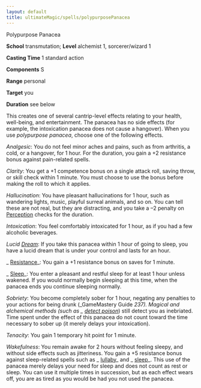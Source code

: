```yaml
---
layout: default
title: ultimateMagic/spells/polypurposePanacea
---
```

Polypurpose Panacea

**School** transmutation; **Level** alchemist 1, sorcerer/wizard 1

**Casting Time** 1 standard action

**Components** S

**Range** personal

**Target** you

**Duration** see below

This creates one of several cantrip-level effects relating to your health, well-being, and entertainment. The panacea has no side effects (for example, the intoxication panacea does not cause a hangover). When you use _polypurpose panacea_, choose one of the following effects.

_Analgesic_: You do not feel minor aches and pains, such as from arthritis, a cold, or a hangover, for 1 hour. For the duration, you gain a +2 resistance bonus against pain-related spells.

_Clarity_: You get a +1 competence bonus on a single attack roll, saving throw, or skill check within 1 minute. You must choose to use the bonus before making the roll to which it applies.

_Hallucination_: You have pleasant hallucinations for 1 hour, such as wandering lights, music, playful surreal animals, and so on. You can tell these are not real, but they are distracting, and you take a –2 penalty on [Perception](skills/perception#_perception) checks for the duration.

_Intoxication_: You feel comfortably intoxicated for 1 hour, as if you had a few alcoholic beverages.

_Lucid [Dream](spells/dream#_dream)_: If you take this panacea within 1 hour of going to sleep, you have a lucid dream that is under your control and lasts for an hour.

_ [Resistance](spells/resistance#_resistance)_: You gain a +1 resistance bonus on saves for 1 minute.

_ [Sleep](spells/sleep#_sleep)_: You enter a pleasant and restful sleep for at least 1 hour unless wakened. If you would normally begin sleeping at this time, when the panacea ends you continue sleeping normally.

_Sobriety_: You become completely sober for 1 hour, negating any penalties to your actions for being drunk (_GameMastery Guide _237). Magical and alchemical methods (such as _ [detect poison](spells/detectPoison#_detect-poison)_) still detect you as inebriated. Time spent under the effect of this panacea do not count toward the time necessary to sober up (it merely delays your intoxication).

_Tenacity_: You gain 1 temporary hit point for 1 minute.

_Wakefulness_: You remain awake for 2 hours without feeling sleepy, and without side effects such as jitteriness. You gain a +5 resistance bonus against sleep-related spells such as _ [lullaby](spells/lullaby#_lullaby)_ and _ [sleep](spells/sleep#_sleep)_. This use of the panacea merely delays your need for sleep and does not count as rest or sleep. You can use it multiple times in succession, but as each effect wears off, you are as tired as you would be had you not used the panacea.

